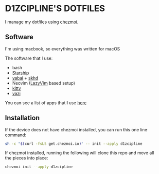 # D1ZCIPLINE'S DOTFILES

I manage my dotfiles using [chezmoi](https://www.chezmoi.io/).

## Software

I'm using macbook, so everything was written for macOS

The software that I use:

- bash
- [Starship](https://starship.rs/)
- [yabai](https://github.com/koekeishiya/yabai) + [skhd](https://github.com/koekeishiya/skhd)
- Neovim ([LazyVim](https://www.lazyvim.org/) based setup)
- [kitty](https://sw.kovidgoyal.net/kitty/)
- [yazi](https://yazi-rs.github.io/)

You can see a list of apps that I use [here](/apps.md)

## Installation

If the device does not have chezmoi installed, you can run this one line command:

```bash
sh -c "$(curl -fsLS get.chezmoi.io)" -- init --apply d1zcipline
```

If chezmoi installed, running the following will clone this repo and move all the pieces into place:

```bash
chezmoi init --apply d1zcipline
```
